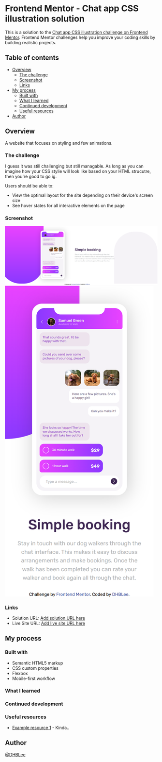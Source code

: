 # Frontend Mentor - Chat app CSS illustration solution

This is a solution to the [Chat app CSS illustration challenge on Frontend Mentor](https://www.frontendmentor.io/challenges/chat-app-css-illustration-O5auMkFqY). Frontend Mentor challenges help you improve your coding skills by building realistic projects. 

## Table of contents


- [Overview](#overview)
  - [The challenge](#the-challenge)
  - [Screenshot](#screenshot)
  - [Links](#links)
- [My process](#my-process)
  - [Built with](#built-with)
  - [What I learned](#what-i-learned)
  - [Continued development](#continued-development)
  - [Useful resources](#useful-resources)
- [Author](#author)




## Overview

A website that focuses on styling and few animations. 

### The challenge
I guess it was still challenging but still managable. As long as you can imagine how your CSS stylie will look like based on your HTML strucutre, then you're good to go ig.

Users should be able to:


- View the optimal layout for the site depending on their device's screen size
- See hover states for all interactive elements on the page


### Screenshot


![](./images/1440px_solution.png)
![](./images/375px_solution.png)




### Links


- Solution URL: [Add solution URL here](https://your-solution-url.com)
- Live Site URL: [Add live site URL here](https://your-live-site-url.com)


## My process


### Built with


- Semantic HTML5 markup
- CSS custom properties
- Flexbox
- Mobile-first workflow





### What I learned




### Continued development




### Useful resources


- [Example resource 1](https://www.chatgpt.com) - Kinda..



## Author


[@DHBLee](https://www.frontendmentor.io/profile/DHBLee)

